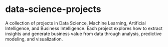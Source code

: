 # data-science-projects
A collection of projects in Data Science, Machine Learning, Artificial Intelligence, and Business Intelligence. Each project explores how to extract insights and generate business value from data through analysis, predictive modeling, and visualization.

